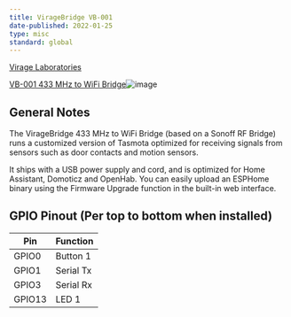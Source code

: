 ```yaml
---
title: VirageBridge VB-001
date-published: 2022-01-25
type: misc
standard: global
---
```


[Virage Laboratories](https://www.viragelabs.com)

[VB-001 433 MHz to WiFi Bridge](https://www.viragelabs.com/product/viragebridge/)![image](/virage_labs_VB-001.jpg)

## General Notes

 The VirageBridge 433 MHz to WiFi Bridge (based on a Sonoff RF Bridge) runs a customized version of Tasmota optimized for receiving signals from sensors such as door contacts and motion sensors.
 
 It ships with a USB power supply and cord, and is optimized for Home Assistant, Domoticz and OpenHab.  You can easily upload an ESPHome binary using the Firmware Upgrade function in the built-in web interface.

## GPIO Pinout (Per top to bottom when installed)

| Pin    | Function                                  |
| ------ | ----------------------------------------- |
| GPIO0  | Button 1                                  |
| GPIO1  | Serial Tx                                 |
| GPIO3  | Serial Rx                                 |
| GPIO13 | LED 1                                     |
